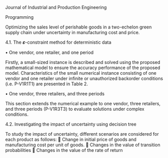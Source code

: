 Journal of Industrial and Production Engineering

Programming 

Optimizing the sales level of perishable goods in a two-echelon green supply chain under uncertainty in manufacturing cost and price.

4.1.	The 𝜺-constraint method for deterministic data

•	One vendor, one retailer, and one period

Firstly, a small-sized instance is described and solved using the proposed mathematical model to ensure the accuracy performance of the proposed model. Characteristics of the small numerical instance consisting of one vendor and one retailer under infinite or unauthorized backorder conditions (i.e. P-V1R1T1) are presented in Table 2.

•	One vendor, three retailers, and three periods

This section extends the numerical example to one vendor, three retailers, and three periods (P-V1R3T3) to evaluate solutions under complex conditions. 

4.2.	Investigating the impact of uncertainty using decision tree

To study the impact of uncertainty, different scenarios are considered for each product as follows:
	Change in initial price of goods and manufacturing cost per unit of goods.
	Changes in the value of transition probabilities
	Changes in the value of the rate of return

